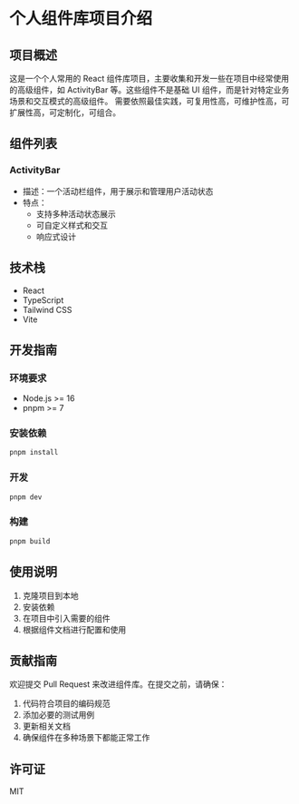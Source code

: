 # 个人组件库项目介绍

## 项目概述

这是一个个人常用的 React 组件库项目，主要收集和开发一些在项目中经常使用的高级组件，如 ActivityBar 等。这些组件不是基础 UI 组件，而是针对特定业务场景和交互模式的高级组件。
需要依照最佳实践，可复用性高，可维护性高，可扩展性高，可定制化，可组合。

## 组件列表

### ActivityBar
- 描述：一个活动栏组件，用于展示和管理用户活动状态
- 特点：
  - 支持多种活动状态展示
  - 可自定义样式和交互
  - 响应式设计

## 技术栈

- React
- TypeScript
- Tailwind CSS
- Vite

## 开发指南

### 环境要求
- Node.js >= 16
- pnpm >= 7

### 安装依赖
```bash
pnpm install
```

### 开发
```bash
pnpm dev
```

### 构建
```bash
pnpm build
```

## 使用说明

1. 克隆项目到本地
2. 安装依赖
3. 在项目中引入需要的组件
4. 根据组件文档进行配置和使用

## 贡献指南

欢迎提交 Pull Request 来改进组件库。在提交之前，请确保：

1. 代码符合项目的编码规范
2. 添加必要的测试用例
3. 更新相关文档
4. 确保组件在多种场景下都能正常工作

## 许可证

MIT 